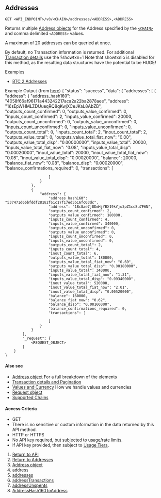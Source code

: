 ## Addresses

    GET <API_ENDPOINT>/v0/<CHAIN>/addresses/<ADDRESS>,<ADDRESS>

Returns multiple [Address objects](../addressobject) for the Address specified by the [`<CHAIN>`](../../notes/chains/) and comma delimited `<ADDRESS>` values.

A maximum of 20 addresses can be queried at once.

By default, no Transaction information is returned. For additional [Transaction details](../../notes/detailAndPagination/) use the
?showtxn=1
Note that showtxnio is disabled for this method, as the resulting data structures have the potential to be HUGE!

Examples
* [BTC 2 Addresses](https://api.blockstrap.com/v0/btc/addresses/16sEpWHMLZDUueqRQ8qKwjXCeJKaL8AbZB,18cGae7j8DmHjYBX19kYju3pZ1ccSu7F6N?prettyprint=1)

Example Output (from [here](https://api.blockstrap.com/v0/btc/addresses/16sEpWHMLZDUueqRQ8qKwjXCeJKaL8AbZB,18cGae7j8DmHjYBX19kYju3pZ1ccSu7F6N?prettyprint=1))
    {
        "status": "success",
        "data": {
            "addresses": [
                {
                    "address": {
                        "address_hash160": "4058f66af96171a443242217aca2a22ba2878aee",
                        "address": "16sEpWHMLZDUueqRQ8qKwjXCeJKaL8AbZB",
                        "outputs_count_confirmed": 0,
                        "outputs_value_confirmed": 0,
                        "inputs_count_confirmed": 2,
                        "inputs_value_confirmed": 20000,
                        "outputs_count_unconfirmed": 0,
                        "outputs_value_unconfirmed": 0,
                        "inputs_count_unconfirmed": 0,
                        "inputs_value_unconfirmed": 0,
                        "outputs_count_total": 0,
                        "inputs_count_total": 2,
                        "inout_count_total": 2,
                        "outputs_value_total": 0,
                        "outputs_value_total_fiat_now": "0.00",
                        "outputs_value_total_disp": "0.00000000",
                        "inputs_value_total": 20000,
                        "inputs_value_total_fiat_now": "0.08",
                        "inputs_value_total_disp": "0.00020000",
                        "inout_value_total": 20000,
                        "inout_value_total_fiat_now": "0.08",
                        "inout_value_total_disp": "0.00020000",
                        "balance": 20000,
                        "balance_fiat_now": "0.08",
                        "balance_disp": "0.00020000",
                        "balance_confirmations_required": 0,
                        "transactions": [

                        ]
                    }
                },
                {
                    "address": {
                        "address_hash160": "537471d65bfddf28182f61c17f17ed5b16fc03dc",
                        "address": "18cGae7j8DmHjYBX19kYju3pZ1ccSu7F6N",
                        "outputs_count_confirmed": 2,
                        "outputs_value_confirmed": 180000,
                        "inputs_count_confirmed": 4,
                        "inputs_value_confirmed": 340000,
                        "outputs_count_unconfirmed": 0,
                        "outputs_value_unconfirmed": 0,
                        "inputs_count_unconfirmed": 0,
                        "inputs_value_unconfirmed": 0,
                        "outputs_count_total": 2,
                        "inputs_count_total": 4,
                        "inout_count_total": 6,
                        "outputs_value_total": 180000,
                        "outputs_value_total_fiat_now": "0.69",
                        "outputs_value_total_disp": "0.00180000",
                        "inputs_value_total": 340000,
                        "inputs_value_total_fiat_now": "1.31",
                        "inputs_value_total_disp": "0.00340000",
                        "inout_value_total": 520000,
                        "inout_value_total_fiat_now": "2.01",
                        "inout_value_total_disp": "0.00520000",
                        "balance": 160000,
                        "balance_fiat_now": "0.62",
                        "balance_disp": "0.00160000",
                        "balance_confirmations_required": 0,
                        "transactions": [

                        ]
                    }
                }
            ],
            "_request": {
                <REQUEST_OBJECT>
            }
        }
    }
    


#### Also see
* [Address object](../addressobject/) For a full breakdown of the elements
* [Transaction details and Pagination](../../notes/detailAndPagination/)
* [Values and Currency](../../notes/valuesAndCurrencies/) How we handle values and currencies
* [Request object](../../notes/requestobject/)
* [Supported Chains](../../notes/chains/)

#### Access Criteria
* GET
* There is no sensitive or custom information in the data returned by this API method.
* HTTP or HTTPS
* No API key required, but subjected to [usage/rate limits](../../notes/limitsAndTiers/).
* If API key provided, then subject to [Usage Tiers](../../notes/limitsAndTiers/).


1. [Return to API](../../../)
1. [Return to Addresses](../)
1. [Address object](../addressobject/)
1. [address](../address/)
1. [addresses](../addresses/)
1. [addressTransactions](../addressTransactions/)
1. [addressUnspents](../addressUnspents/)
1. [AddressHash160ToAddress](../addressHash160ToAddress/)
